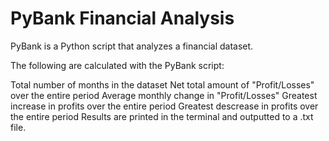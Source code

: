 # PyBank Financial Analysis

PyBank is a Python script that analyzes a financial dataset.

The following are calculated with the PyBank script:

Total number of months in the dataset
Net total amount of "Profit/Losses" over the entire period
Average monthly change in "Profit/Losses"
Greatest increase in profits over the entire period
Greatest descrease in profits over the entire period
Results are printed in the terminal and outputted to a .txt file.